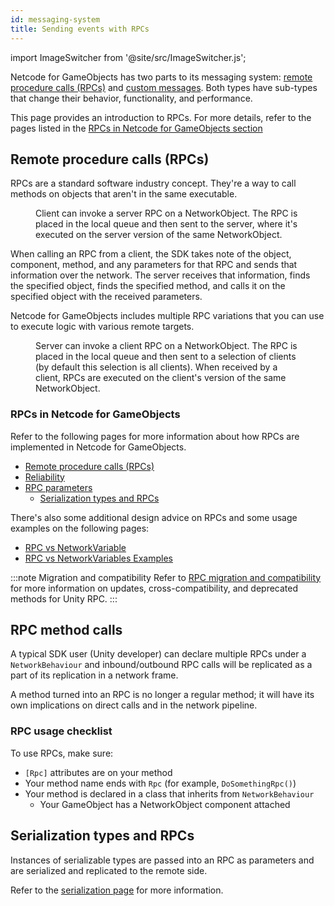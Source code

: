 ```yaml
---
id: messaging-system
title: Sending events with RPCs
---
```

import ImageSwitcher from '@site/src/ImageSwitcher.js';

Netcode for GameObjects has two parts to its messaging system: [remote procedure calls (RPCs)](message-system/rpc.md) and [custom messages](message-system/custom-messages.md). Both types have sub-types that change their behavior, functionality, and performance.

This page provides an introduction to RPCs. For more details, refer to the pages listed in the [RPCs in Netcode for GameObjects section](#rpcs-in-netcode-for-gameobjects)

## Remote procedure calls (RPCs)

RPCs are a standard software industry concept. They're a way to call methods on objects that aren't in the same executable.

<figure>
<ImageSwitcher
lightImageSrc="/sequence_diagrams/RPCs/ServerRPCs.png?text=LightMode"
darkImageSrc="/sequence_diagrams/RPCs/ServerRPCs_Dark.png?text=DarkMode"/>
  <figcaption>Client can invoke a server RPC on a NetworkObject. The RPC is placed in the local queue and then sent to the server, where it's executed on the server version of the same NetworkObject.</figcaption>
</figure>

When calling an RPC from a client, the SDK takes note of the object, component, method, and any parameters for that RPC and sends that information over the network. The server receives that information, finds the specified object, finds the specified method, and calls it on the specified object with the received parameters.

Netcode for GameObjects includes multiple RPC variations that you can use to execute logic with various remote targets.

<figure>
<ImageSwitcher
lightImageSrc="/sequence_diagrams/RPCs/ClientRPCs.png?text=LightMode"
darkImageSrc="/sequence_diagrams/RPCs/ClientRPCs_Dark.png?text=DarkMode"/>
 <figcaption>Server can invoke a client RPC on a NetworkObject. The RPC is placed in the local queue and then sent to a selection of clients (by default this selection is all clients). When received by a client, RPCs are executed on the client's version of the same NetworkObject.</figcaption>
</figure>

### RPCs in Netcode for GameObjects

Refer to the following pages for more information about how RPCs are implemented in Netcode for GameObjects.

- [Remote procedure calls (RPCs)](message-system/rpc.md)
- [Reliability](message-system/reliabilty.md)
- [RPC parameters](message-system/rpc-params.md)
  - [Serialization types and RPCs](message-system/../serialization/serialization-intro.md)

There's also some additional design advice on RPCs and some usage examples on the following pages:

- [RPC vs NetworkVariable](../learn/rpcvnetvar.md)
- [RPC vs NetworkVariables Examples](../learn/rpcnetvarexamples.md)

:::note Migration and compatibility
Refer to [RPC migration and compatibility](message-system/rpc-compatibility.md) for more information on updates, cross-compatibility, and deprecated methods for Unity RPC.
:::

## RPC method calls

A typical SDK user (Unity developer) can declare multiple RPCs under a `NetworkBehaviour` and inbound/outbound RPC calls will be replicated as a part of its replication in a network frame.

A method turned into an RPC is no longer a regular method; it will have its own implications on direct calls and in the network pipeline.

### RPC usage checklist

To use RPCs, make sure:

-  `[Rpc]` attributes are on your method
- Your method name ends with `Rpc` (for example, `DoSomethingRpc()`)
- Your method is declared in a class that inherits from `NetworkBehaviour`
  - Your GameObject has a NetworkObject component attached

## Serialization types and RPCs

Instances of serializable types are passed into an RPC as parameters and are serialized and replicated to the remote side.

Refer to the [serialization page](serialization/serialization-intro.md) for more information.
